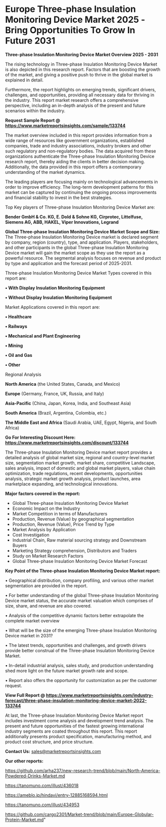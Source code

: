 # Europe Three-phase Insulation Monitoring Device Market 2025 -Bring Opportunities To Grow In Future 2031

<Strong> Three-phase Insulation Monitoring Device Market Overview 2025 - 2031</strong>

The rising technology in Three-phase Insulation Monitoring Device Market is also depicted in this research report. Factors that are boosting the growth of the market, and giving a positive push to thrive in the global market is explained in detail.

Furthermore, the report highlights on emerging trends, significant drivers, challenges, and opportunities, providing all necessary data for thriving in the industry. This report market research offers a comprehensive perspective, including an in-depth analysis of the present and future scenarios within the industry.

<strong>Request Sample Report @ <a href=https://www.marketreportsinsights.com/sample/133744>https://www.marketreportsinsights.com/sample/133744</a></strong>

The market overview included in this report provides information from a wide range of resources like government organizations, established companies, trade and industry associations, industry brokers and other such regulatory and non-regulatory bodies. The data acquired from these organizations authenticate the Three-phase Insulation Monitoring Device research report, thereby aiding the clients in better decision making. Additionally, the data provided in this report offers a contemporary understanding of the market dynamics.

The leading players are focusing mainly on technological advancements in order to improve efficiency. The long-term development patterns for this market can be captured by continuing the ongoing process improvements and financial stability to invest in the best strategies.

Top Key players of Three-phase Insulation Monitoring Device Market are:

<strong>Bender GmbH & Co. KG, E. Dold & Sohne KG, Cirprotec, Littelfuse, Siemens AG, ABB, HAKEL, Viper Innovations, Legrand</strong>

<strong><b>Global Three-phase Insulation Monitoring Device Market Scope and Size:</b></strong>
The Three-phase Insulation Monitoring Device market is declared segment by company, region (country), type, and application. Players, stakeholders, and other participants in the global Three-phase Insulation Monitoring Device market will gain the market scope as they use the report as a powerful resource. The segmental analysis focuses on revenue and product by type and application and the forecast period of 2025-2031.

Three-phase Insulation Monitoring Device Market Types covered in this report are:

<strong>• With Display Insulation Monitoring Equipment

• Without Display Insulation Monitoring Equipment</strong>

Market Applications covered in this report are:

<strong>• Healthcare

• Railways

• Mechanical and Plant Engineering

• Mining

• Oil and Gas

• Other</strong> 

Regional Analysis

<strong>North America</strong> (the United States, Canada, and Mexico)

<strong>Europe</strong> (Germany, France, UK, Russia, and Italy)

<strong>Asia-Pacific</strong> (China, Japan, Korea, India, and Southeast Asia)

<strong>South America</strong> (Brazil, Argentina, Colombia, etc.)

<strong>The Middle East and Africa</strong> (Saudi Arabia, UAE, Egypt, Nigeria, and South Africa)

<strong>Go For Interesting Discount Here: <a href=https://www.marketreportsinsights.com/discount/133744>https://www.marketreportsinsights.com/discount/133744</a></strong>

The Three-phase Insulation Monitoring Device market report provides a detailed analysis of global market size, regional and country-level market size, segmentation market growth, market share, competitive Landscape, sales analysis, impact of domestic and global market players, value chain optimization, trade regulations, recent developments, opportunities analysis, strategic market growth analysis, product launches, area marketplace expanding, and technological innovations.

<strong><b>Major factors covered in the report:</b></strong>
<ul>
  <li>Global Three-phase Insulation Monitoring Device Market </li>
  <li>Economic Impact on the Industry</li>
  <li>Market Competition in terms of Manufacturers</li>
  <li>Production, Revenue (Value) by geographical segmentation</li>
  <li>Production, Revenue (Value), Price Trend by Type</li>
  <li>Market Analysis by Application</li>
  <li>Cost Investigation</li>
  <li>Industrial Chain, Raw material sourcing strategy and Downstream Buyers</li>
  <li>Marketing Strategy comprehension, Distributors and Traders</li>
  <li>Study on Market Research Factors</li>
  <li>Global Three-phase Insulation Monitoring Device Market Forecast</li>
</ul>

<strong><b>Key Point of the Three-phase Insulation Monitoring Device Market report:</b></strong>

• Geographical distribution, company profiling, and various other market segmentation are provided in the report.

• For better understanding of the global Three-phase Insulation Monitoring Device market status, the accurate market valuation which comprises of size, share, and revenue are also covered.

• Analysis of the competitive dynamic factors better extrapolate the complete market overview

• What will be the size of the emerging Three-phase Insulation Monitoring Device market in 2031?

• The latest trends, opportunities and challenges, and growth drivers provide better construal of the Three-phase Insulation Monitoring Device Market.

• In-detail industrial analysis, sales study, and production understanding shed more light on the future market growth rate and scope.

• Report also offers the opportunity for customization as per the customer request.

<strong><b>View Full Report @ <a href=https://www.marketreportsinsights.com/industry-forecast/three-phase-insulation-monitoring-device-market-2022-133744>https://www.marketreportsinsights.com/industry-forecast/three-phase-insulation-monitoring-device-market-2022-133744</a></b></strong>


At last, the Three-phase Insulation Monitoring Device Market report includes investment come analysis and development trend analysis. The present and future opportunities of the fastest growing international industry segments are coated throughout this report. This report additionally presents product specification, manufacturing method, and product cost structure, and price structure.

<strong>Contact Us:</strong>
sales@marketreportsinsights.com

<strong>Our other reports:</strong>

<a href=https://github.com/arha237/new-research-trend/blob/main/North-America-Powdered-Drinks-Market.md>https://github.com/arha237/new-research-trend/blob/main/North-America-Powdered-Drinks-Market.md</a>

<a href=https://tanomuno.com/illust/436018>https://tanomuno.com/illust/436018</a>

<a href=https://ameblo.jp/hindavi/entry-12885168594.html>https://ameblo.jp/hindavi/entry-12885168594.html</a>

<a href=https://tanomuno.com/illust/434953>https://tanomuno.com/illust/434953</a>

<a href=https://github.com/cargo2301/Market-trend/blob/main/Europe-Globular-Protein-Market.md>https://github.com/cargo2301/Market-trend/blob/main/Europe-Globular-Protein-Market.md</a>"
